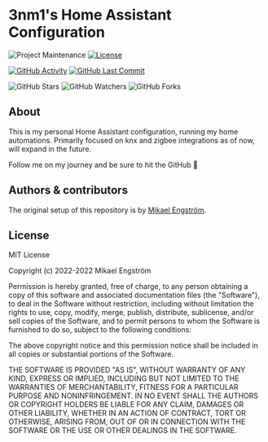 # 3nm1's Home Assistant Configuration

![Project Maintenance][maintenance-shield]
[![License][license-shield]](LICENSE.md)


[![GitHub Activity][commits-shield]][commits]
[![GitHub Last Commit][last-commit-shield]][commits]

![GitHub Stars][stars-shield]
![GitHub Watchers][watchers-shield]
![GitHub Forks][forks-shield]

## About

This is my personal Home Assistant configuration, running my home automations. Primarily focused on knx and zigbee integrations as of now, will expand in the future.

Follow me on my journey and be sure to hit the GitHub :star2:

## Authors & contributors

The original setup of this repository is by [Mikael Engström][3nm1].

## License

MIT License

Copyright (c) 2022-2022 Mikael Engström

Permission is hereby granted, free of charge, to any person obtaining a copy
of this software and associated documentation files (the "Software"), to deal
in the Software without restriction, including without limitation the rights
to use, copy, modify, merge, publish, distribute, sublicense, and/or sell
copies of the Software, and to permit persons to whom the Software is
furnished to do so, subject to the following conditions:

The above copyright notice and this permission notice shall be included in all
copies or substantial portions of the Software.

THE SOFTWARE IS PROVIDED "AS IS", WITHOUT WARRANTY OF ANY KIND, EXPRESS OR
IMPLIED, INCLUDING BUT NOT LIMITED TO THE WARRANTIES OF MERCHANTABILITY,
FITNESS FOR A PARTICULAR PURPOSE AND NONINFRINGEMENT. IN NO EVENT SHALL THE
AUTHORS OR COPYRIGHT HOLDERS BE LIABLE FOR ANY CLAIM, DAMAGES OR OTHER
LIABILITY, WHETHER IN AN ACTION OF CONTRACT, TORT OR OTHERWISE, ARISING FROM,
OUT OF OR IN CONNECTION WITH THE SOFTWARE OR THE USE OR OTHER DEALINGS IN THE
SOFTWARE.

[commits-shield]: https://img.shields.io/github/commit-activity/y/3nm1/Home-AssistantConfig?style=for-the-badge
[commits]: https://github.com/3nm1/Home-AssistantConfig/commits/master
[contributors]: https://img.shields.io/github/contributors/3nm1/Home-AssistantConfig?style=for-the-badge
[3nm1]: https://github.com/3nm1
[home-assistant]: https://home-assistant.io
[license-shield]: https://img.shields.io/github/license/3nm1/Home-AssistantConfig?style=for-the-badge
[maintenance-shield]: https://img.shields.io/maintenance/yes/2022?style=for-the-badge
[last-commit-shield]: https://img.shields.io/github/last-commit/3nm1/Home-AssistantConfig?style=for-the-badge
[stars-shield]: https://img.shields.io/github/stars/3nm1/Home-AssistantConfig?style=for-the-badge
[forks-shield]: https://img.shields.io/github/forks/3nm1/Home-AssistantConfig?style=for-the-badge
[watchers-shield]: https://img.shields.io/github/watchers/3nm1/Home-AssistantConfig?style=for-the-badge
